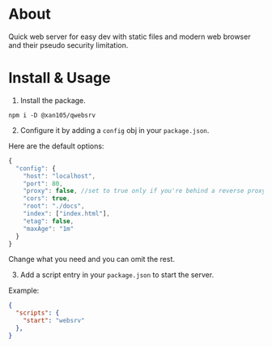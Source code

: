 About
=====

Quick web server for easy dev with static files and modern web browser and their pseudo security limitation.

Install & Usage
===============

1. Install the package.

```
npm i -D @xan105/qwebsrv
```

2. Configure it by adding a `config` obj in your `package.json`.

Here are the default options:

```js
{
  "config": {
    "host": "localhost",
    "port": 80,
    "proxy": false, //set to true only if you're behind a reverse proxy (Heroku, Bluemix, AWS ELB, Nginx, etc)
    "cors": true,
    "root": "./docs",
    "index": ["index.html"], 
    "etag": false,
    "maxAge": "1m"
  }
}
```

Change what you need and you can omit the rest.

3. Add a script entry in your `package.json` to start the server.

Example:

```json
{
  "scripts": {
    "start": "websrv"
  },
}
```